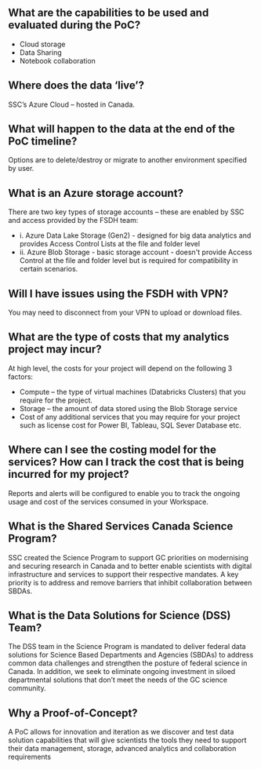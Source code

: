 ##	What are the capabilities to be used and evaluated during the PoC? 
-	Cloud storage 
-	Data Sharing 
-	Notebook collaboration 
 
##	Where does the data ‘live’? 
SSC’s Azure Cloud – hosted in Canada. 
 
##	What will happen to the data at the end of the PoC timeline? 
Options are to delete/destroy or migrate to another environment specified by user. 
 
##	What is an Azure storage account? 
There are two key types of storage accounts – these are enabled by SSC and access provided by the FSDH team: 
  - i.	 Azure Data Lake Storage (Gen2) - designed for big data analytics and provides Access Control Lists at the file and folder level 
  - ii.	 Azure Blob Storage - basic storage account - doesn't provide Access Control at the file and folder level but is required for compatibility in certain scenarios. 
 
##	Will I have issues using the FSDH with VPN? 
You may need to disconnect from your VPN to upload or download files. 

##	What are the type of costs that my analytics project may incur? 
At high level, the costs for your project will depend on the following 3 factors:
  -	Compute – the type of virtual machines (Databricks Clusters) that you require for the project.
  -	Storage – the amount of data stored using the Blob Storage service
  -	Cost of any additional services that you may require for your project such as license cost for Power BI, Tableau, SQL Sever Database etc.

##	Where can I see the costing model for the services? How can I track the cost that is being incurred for my project? 
Reports and alerts will be configured to enable you to track the ongoing usage and cost of the services consumed in your Workspace.

##	What is the Shared Services Canada Science Program?
SSC created the Science Program to support GC priorities on modernising and securing research in Canada and to better enable scientists with digital infrastructure and services to support their respective mandates. A key priority is to address and remove barriers that inhibit collaboration between SBDAs. 

##	What is the Data Solutions for Science (DSS) Team?
The DSS team in the Science Program is mandated to deliver federal data solutions for Science Based Departments and Agencies (SBDAs) to address common data challenges and strengthen the posture of federal science in Canada. In addition, we seek to eliminate ongoing investment in siloed departmental solutions that don’t meet the needs of the GC science community.  

## Why a Proof-of-Concept? 
A PoC allows for innovation and iteration as we discover and test data solution capabilities that will give scientists the tools they need to support their data management, storage, advanced analytics and collaboration requirements
